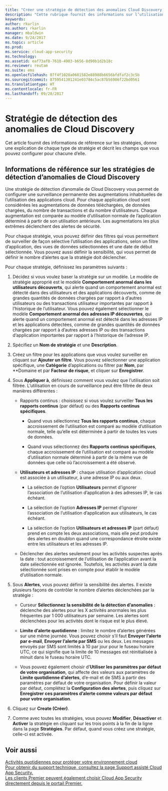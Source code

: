 ```yaml
---
title: "Créer une stratégie de détection des anomalies Cloud Discovery | Microsoft Docs"
description: "Cette rubrique fournit des informations sur l’utilisation des stratégies de détection des anomalies Cloud Discovery."
keywords: 
author: rkarlin
ms.author: rkarlin
manager: mbaldwin
ms.date: 9/24/2017
ms.topic: article
ms.prod: 
ms.service: cloud-app-security
ms.technology: 
ms.assetid: eaf73af0-7610-4903-b656-8d90b1d2b18c
ms.reviewer: reutam
ms.suite: ems
ms.openlocfilehash: 07f4f1028a0601582e88988b6656bfdfaf2c3c5b
ms.sourcegitcommit: 8759541301241e03784c5ac87b56986f22bd0561
ms.translationtype: HT
ms.contentlocale: fr-FR
ms.lasthandoff: 09/28/2017
---
```

# <a name="cloud-discovery-anomaly-detection-policy"></a>Stratégie de détection des anomalies de Cloud Discovery
Cet article fournit des informations de référence sur les stratégies, donne une explication de chaque type de stratégie et décrit les champs que vous pouvez configurer pour chacune d’elle.  
  
## <a name="cloud-discovery-anomaly-detection-policy-reference"></a>Informations de référence sur les stratégies de détection d’anomalies de Cloud Discovery  
Une stratégie de détection d’anomalie de Cloud Discovery vous permet de configurer une surveillance permanente des augmentations inhabituelles de l’utilisation des applications cloud. Pour chaque application cloud sont considérées les augmentations de données téléchargées, de données chargées, du nombre de transactions et du nombre d’utilisateurs. Chaque augmentation est comparée au modèle d’utilisation normale de l’application déterminé à partir de son utilisation antérieure. Les augmentations les plus extrêmes déclenchent des alertes de sécurité.  
  
Pour chaque stratégie, vous pouvez définir des filtres qui vous permettent de surveiller de façon sélective l’utilisation des applications, selon un filtre d’application, des vues de données sélectionnées et une date de début sélectionnée. Vous pouvez aussi définir la sensibilité, qui vous permet de définir le nombre d’alertes que la stratégie doit déclencher.  

Pour chaque stratégie, définissez les paramètres suivants :

1. Décidez si vous voulez baser la stratégie sur un modèle. Le modèle de stratégie approprié est le modèle **Comportement anormal dans les utilisateurs découverts**, qui alerte quand un comportement anormal est détecté dans des utilisateurs et des applications découverts, comme de grandes quantités de données chargées par rapport à d’autres utilisateurs ou des transactions utilisateur importantes par rapport à l’historique de l’utilisateur. Vous pouvez également sélectionner le modèle **Comportement anormal des adresses IP découvertes**, qui alerte quand un comportement anormal est détecté dans les adresses IP et les applications détectées, comme de grandes quantités de données chargées par rapport à d’autres adresses IP ou des transactions d’application importantes par rapport à l’historique de l’adresse IP. 
 
2. Spécifiez un **Nom de stratégie** et une **Description**.  

3. Créez un filtre pour les applications que vous voulez surveiller en cliquant sur **Ajouter un filtre**. Vous pouvez sélectionner une application spécifique, une **Catégorie** d’applications ou filtrer par **Nom**, par **Domaine et par **Facteur de risque**, et cliquer sur **Enregistrer**.

4. Sous **Appliquer à**, définissez comment vous voulez que l’utilisation soit filtrée. L’utilisation en cours de surveillance peut être filtrée de deux manières différentes :  
  
    -   Rapports continus : choisissez si vous voulez surveiller **Tous les rapports continus** (par défaut) ou des **Rapports continus spécifiques**.  
  
        -   Quand vous sélectionnez **Tous les rapports continus**, chaque accroissement de l’utilisation est comparé au modèle d’utilisation normale, telle qu’elle est déterminée à partir de toutes les vues de données.  
  
        -   Quand vous sélectionnez des **Rapports continus spécifiques**, chaque accroissement de l’utilisation est comparé au modèle d’utilisation normale déterminé à partir de la même vue de données que celle où l’accroissement a été observé.  
  
    -   **Utilisateurs et adresses IP** : chaque utilisation d’application cloud est associée à un utilisateur, à une adresse IP ou aux deux.  
  
        -   La sélection de l’option **Utilisateurs** permet d’ignorer l’association de l’utilisation d’application à des adresses IP, le cas échéant.  
  
        -   La sélection de l’option **Adresses IP** permet d’ignorer l’association de l’utilisation d’application aux utilisateurs, le cas échéant.  
  
        -   La sélection de l’option **Utilisateurs et adresses IP** (part défaut) prend en compte les deux associations, mais elle peut produire des alertes en doublon quand une correspondance étroite existe entre les utilisateurs et les adresses IP.
    -   Déclencher des alertes seulement pour les activités suspectes après la date : tout accroissement de l’utilisation de l’application avant la date sélectionnée est ignorée. Toutefois, les activités avant la date sélectionnée sont prises en compte pour établir le modèle d’utilisation normale.  
  
5. Sous **Alertes**, vous pouvez définir la sensibilité des alertes. Il existe plusieurs façons de contrôler le nombre d’alertes déclenchées par la stratégie :  
  
    -   Curseur **Sélectionnez la sensibilité de la détection d’anomalies** : déclenche des alertes pour les X activités anormales les plus fréquentes par 1 000 utilisateurs par semaine. Les alertes sont déclenchées pour les activités dont le risque est le plus élevé.  
  
    -   **Limite d’alerte quotidienne** : limitez le nombre d’alertes générées sur une même journée. Vous pouvez choisir s’il faut **Envoyer l’alerte par e-mail**, **Envoyer l’alerte par SMS** ou les deux. Les messages envoyés par SMS sont limités à 10 par jour pour le fuseau horaire UTC, ce qui signifie que la limite de 10 messages est réinitialisée à minuit dans le fuseau horaire UTC.

    - Vous pouvez également choisir d’**Utiliser les paramètres par défaut de votre organisation**, qui affecte des valeurs aux paramètres de **Limite quotidienne d’alertes**, d’e-mail et de SMS à partir des paramètres par défaut de votre organisation. Pour définir la valeur par défaut, complétez la **Configuration des alertes**, puis cliquez sur **Enregistrer ces paramètres d’alerte comme valeurs par défaut pour votre organisation**.

6. Cliquez sur **Create (Créer)**.

7. Comme avec toutes les stratégies, vous pouvez **Modifier**, **Désactiver** et **Activer** la stratégie en cliquant sur les trois points à la fin de la ligne dans la page **Stratégies**. Par défaut, quand vous créez une stratégie, celle-ci est activée.

## <a name="see-also"></a>Voir aussi  
[Activités quotidiennes pour protéger votre environnement cloud](daily-activities-to-protect-your-cloud-environment.md)   
[Pour obtenir du support technique, consultez la page Support assisté Cloud App Security.](http://support.microsoft.com/oas/default.aspx?prid=16031)   
[Les clients Premier peuvent également choisir Cloud App Security directement depuis le portail Premier.](https://premier.microsoft.com/)  
  
  